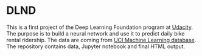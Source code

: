 # DLND
This is a first project of the Deep Learning Foundation program at [Udacity](https://www.udacity.com). 
The purpose is to build a neural network and use it to predict daily bike rental ridership.
The data are coming from [UCI Machine Learning database](https://archive.ics.uci.edu/ml/datasets/Bike+Sharing+Dataset).  
The repository contains data, Jupyter notebook and final HTML output.
